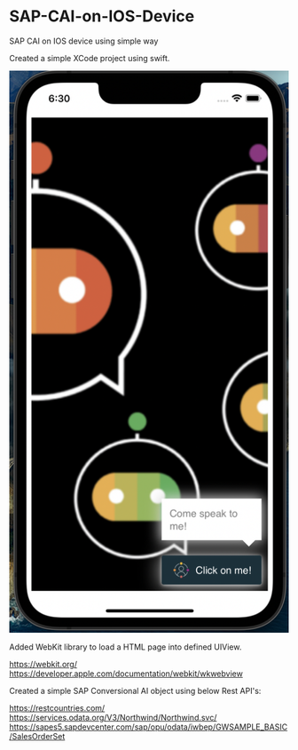# SAP-CAI-on-IOS-Device
SAP CAI on IOS device using simple way

Created a simple XCode project using swift.

![Initial Look](https://github.com/ipravir/SAP-CAI-on-IOS-Device/blob/main/Initial%20Look.png)

Added WebKit library to load a HTML page into defined UIView.

https://webkit.org/
https://developer.apple.com/documentation/webkit/wkwebview

Created a simple SAP Conversional AI object using below Rest API's:

https://restcountries.com/
https://services.odata.org/V3/Northwind/Northwind.svc/
https://sapes5.sapdevcenter.com/sap/opu/odata/iwbep/GWSAMPLE_BASIC/SalesOrderSet


